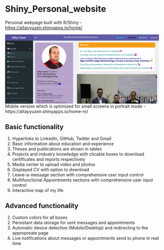 # Shiny_Personal_website

Personal webpage built with R/Shiny - https://altayyuzeir.shinyapps.io/home/

<img src="assets/website_desktop.png" align="right"/>
<hr>
Mobile version which is optimized for small screens in portrait mode - https://altayyuzeir.shinyapps.io/home-m/

## Basic functionality
1. Hyperlinks to LinkedIn, GitHub, Twitter and Gmail
2. Basic information about education and experience
3. Theses and publications are shown in tables
4. Projects and industry knowledge with clicable boxes to download certificates and reports respectively
5. Media center to upload video and photos
6. Displayed CV with option to download
7. Leave-a-message section with comprehensive user input control
8. Multifunctional Appointments sections with comprehensive user input control
9. Interactive map of my life

## Advanced functionality
1. Custom colors for all boxes
2. Persistant data storage for sent messages and appointments
3. Automatic device detection (Mobile/Desktop) and redirecting to the appropreate page
4. Live notifications about messages or appointments send to phone in real time

